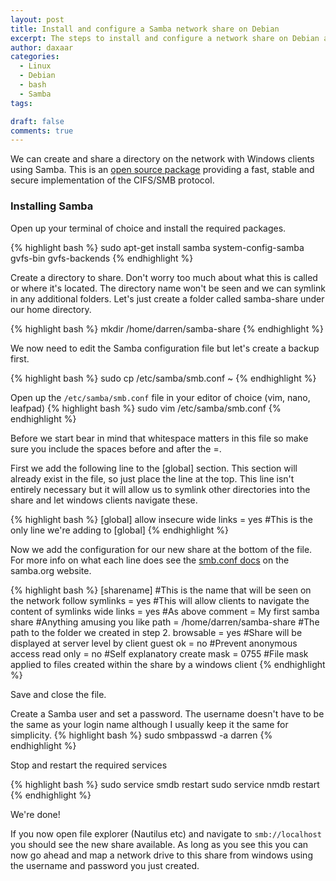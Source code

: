 ```yaml
---
layout: post
title: Install and configure a Samba network share on Debian
excerpt: The steps to install and configure a network share on Debian and make this accessible from Windows
author: daxaar
categories:
  - Linux
  - Debian
  - bash
  - Samba
tags:

draft: false
comments: true
---
```

We can create and share a directory on the network with Windows clients using Samba.  This is an
[open source package](https://www.samba.org) providing a fast, stable and secure implementation of the CIFS/SMB protocol.

### Installing Samba

Open up your terminal of choice and install the required packages.

{% highlight bash %}
sudo apt-get install samba system-config-samba gvfs-bin gvfs-backends
{% endhighlight %}

Create a directory to share.  Don't worry too much about what this is called or where it's located.  The directory name won't be seen and we can symlink in any additional folders.  Let's just create a folder called samba-share under our home directory.

{% highlight bash %}
mkdir /home/darren/samba-share
{% endhighlight %}


We now need to edit the Samba configuration file but let's create a backup first.

{% highlight bash %}
sudo cp /etc/samba/smb.conf ~
{% endhighlight %}

Open up the `/etc/samba/smb.conf` file in your editor of choice (vim, nano, leafpad)
{% highlight bash %}
sudo vim /etc/samba/smb.conf
{% endhighlight %}

Before we start bear in mind that whitespace matters in this file so make sure you include the spaces before and after the =.

First we add the following line to the [global] section.  This section will already exist in the file, so just place the line at the top.  This line isn't entirely necessary but it will allow us to symlink other directories into the share and let windows clients navigate these.

{% highlight bash %}
[global]
allow insecure wide links = yes #This is the only line we're adding to [global]
{% endhighlight %}

Now we add the configuration for our new share at the bottom of the file.  For more info on what each line does see the [smb.conf docs](https://www.samba.org/samba/docs/man/manpages-3/smb.conf.5.html) on the samba.org website.

{% highlight bash %}
[sharename]                     #This is the name that will be seen on the network
follow symlinks = yes           #This will allow clients to navigate the content of symlinks
wide links = yes                #As above
comment = My first samba share  #Anything amusing you like
path = /home/darren/samba-share #The path to the folder we created in step 2.
browsable = yes                 #Share will be displayed at server level by client
guest ok = no                   #Prevent anonymous access
read only = no                  #Self explanatory
create mask = 0755              #File mask applied to files created within the share by a windows client
{% endhighlight %}

Save and close the file.

Create a Samba user and set a password.  The username doesn't have to be the same as your login name although I usually keep it the same for simplicity.
{% highlight bash %}
sudo smbpasswd -a darren
{% endhighlight %}

Stop and restart the required services

{% highlight bash %}
sudo service smdb restart
sudo service nmdb restart
{% endhighlight %}

We're done!

If you now open file explorer (Nautilus etc) and navigate to `smb://localhost` you should see the new share available.  As long as you see this you can now go ahead and map a network drive to this share from windows using the username and password you just created.
